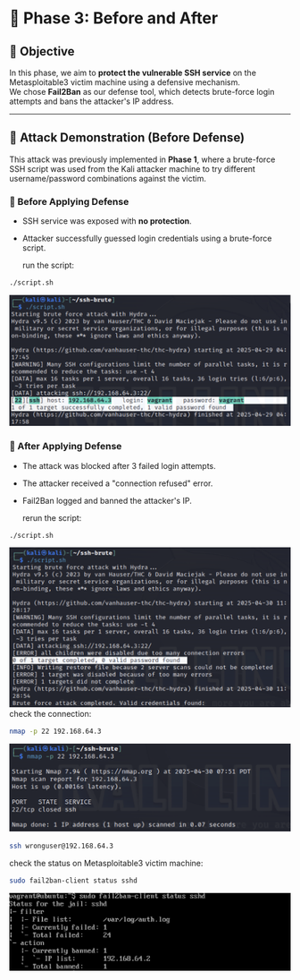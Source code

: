 # 🔐 Phase 3: Before and After

## 🎯 Objective

In this phase, we aim to **protect the vulnerable SSH service** on the Metasploitable3 victim machine using a defensive mechanism.  
We chose **Fail2Ban** as our defense tool, which detects brute-force login attempts and bans the attacker's IP address.

---

## 🧪 Attack Demonstration (Before Defense)

This attack was previously implemented in **Phase 1**, where a brute-force SSH script was used from the Kali attacker machine to try different username/password combinations against the victim.

### 🔻 Before Applying Defense

- SSH service was exposed with **no protection**.
- Attacker successfully guessed login credentials using a brute-force script.

  run the script: 
```bash
./script.sh
```
![valid Attack](screenshots/valid-attack.png)
### 🔁 After Applying Defense
- The attack was blocked after 3 failed login attempts.
- The attacker received a "connection refused" error.
- Fail2Ban logged and banned the attacker's IP.
  
  rerun the script:
```bash
./script.sh
```
![failed Attack](screenshots/attack-failed.png)
check the connection: 
```bash
nmap -p 22 192.168.64.3
```
![connection status](screenshots/connection-after.png)
```bash
ssh wronguser@192.168.64.3
```

check the status on Metasploitable3 victim machine: 
```bash
sudo fail2ban-client status sshd
```
![status after](screenshots/status-after.png)

